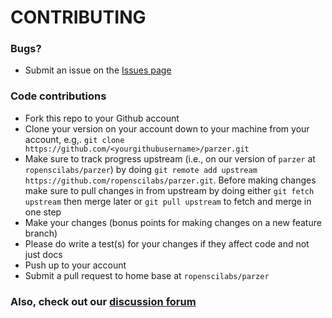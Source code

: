 # CONTRIBUTING #

### Bugs?

* Submit an issue on the [Issues page](https://github.com/ropenscilabs/parzer/issues)

### Code contributions

* Fork this repo to your Github account
* Clone your version on your account down to your machine from your account, e.g,. `git clone https://github.com/<yourgithubusername>/parzer.git`
* Make sure to track progress upstream (i.e., on our version of `parzer` at `ropenscilabs/parzer`) by doing `git remote add upstream https://github.com/ropenscilabs/parzer.git`. Before making changes make sure to pull changes in from upstream by doing either `git fetch upstream` then merge later or `git pull upstream` to fetch and merge in one step
* Make your changes (bonus points for making changes on a new feature branch)
* Please do write a test(s) for your changes if they affect code and not just docs
* Push up to your account
* Submit a pull request to home base at `ropenscilabs/parzer`

### Also, check out our [discussion forum](https://discuss.ropensci.org)
